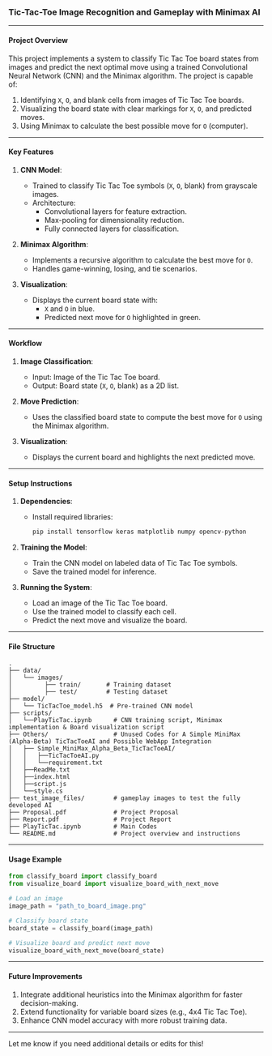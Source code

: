 ### **Tic-Tac-Toe Image Recognition and Gameplay with Minimax AI**

---

#### **Project Overview**
This project implements a system to classify Tic Tac Toe board states from images and predict the next optimal move using a trained Convolutional Neural Network (CNN) and the Minimax algorithm. The project is capable of:
1. Identifying `X`, `O`, and blank cells from images of Tic Tac Toe boards.
2. Visualizing the board state with clear markings for `X`, `O`, and predicted moves.
3. Using Minimax to calculate the best possible move for `O` (computer).

---

#### **Key Features**
1. **CNN Model**:
   - Trained to classify Tic Tac Toe symbols (`X`, `O`, blank) from grayscale images.
   - Architecture:
     - Convolutional layers for feature extraction.
     - Max-pooling for dimensionality reduction.
     - Fully connected layers for classification.

2. **Minimax Algorithm**:
   - Implements a recursive algorithm to calculate the best move for `O`.
   - Handles game-winning, losing, and tie scenarios.

3. **Visualization**:
   - Displays the current board state with:
     - `X` and `O` in blue.
     - Predicted next move for `O` highlighted in green.

---

#### **Workflow**
1. **Image Classification**:
   - Input: Image of the Tic Tac Toe board.
   - Output: Board state (`X`, `O`, blank) as a 2D list.

2. **Move Prediction**:
   - Uses the classified board state to compute the best move for `O` using the Minimax algorithm.

3. **Visualization**:
   - Displays the current board and highlights the next predicted move.

---

#### **Setup Instructions**
1. **Dependencies**:
   - Install required libraries:
     ```bash
     pip install tensorflow keras matplotlib numpy opencv-python
     ```

2. **Training the Model**:
   - Train the CNN model on labeled data of Tic Tac Toe symbols.
   - Save the trained model for inference.

3. **Running the System**:
   - Load an image of the Tic Tac Toe board.
   - Use the trained model to classify each cell.
   - Predict the next move and visualize the board.

---

#### **File Structure**
```
.
├── data/
│   └── images/
│         ├── train/       # Training dataset
│         ├── test/        # Testing dataset
├── model/
│   └── TicTacToe_model.h5  # Pre-trained CNN model
├── scripts/
│   └──PlayTicTac.ipynb      # CNN training script, Minimax implementation & Board visualization script
├── Others/                  # Unused Codes for A Simple MiniMax (Alpha-Beta) TicTacToeAI and Possible WebApp Integration
│   ├── Simple_MiniMax_Alpha_Beta_TicTacToeAI/
│   │   ├──TicTacToeAI.py
│   │   └──requirement.txt
│   ├──ReadMe.txt
│   ├──index.html
│   ├──script.js
│   └──style.cs
├── test_image_files/        # gameplay images to test the fully developed AI
├── Proposal.pdf             # Project Proposal
├── Report.pdf               # Project Report
├── PlayTicTac.ipynb         # Main Codes
└── README.md                # Project overview and instructions
```

---

#### **Usage Example**
```python
from classify_board import classify_board
from visualize_board import visualize_board_with_next_move

# Load an image
image_path = "path_to_board_image.png"

# Classify board state
board_state = classify_board(image_path)

# Visualize board and predict next move
visualize_board_with_next_move(board_state)
```

---

#### **Future Improvements**
1. Integrate additional heuristics into the Minimax algorithm for faster decision-making.
2. Extend functionality for variable board sizes (e.g., 4x4 Tic Tac Toe).
3. Enhance CNN model accuracy with more robust training data.

---

Let me know if you need additional details or edits for this!
